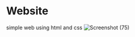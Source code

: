 # Website
simple web using html and css
![Screenshot (75)](https://github.com/reeoky/Card-Name/assets/141596091/74f90dbf-8892-4b20-af6a-52e3c0f75ca2)
